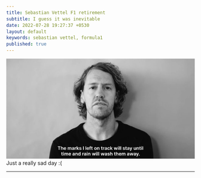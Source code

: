```yaml
---
title: Sebastian Vettel F1 retirement
subtitle: I guess it was inevitable
date: 2022-07-28 19:27:37 +0530
layout: default
keywords: sebastian vettel, formula1
published: true
---
```


<div class='figure'>
    <img src="/assets/images/220728.jpeg"/>
    <div class='caption'>
        <span class='caption-label'></span> Just a really sad day :(
    </div>
</div>

---

